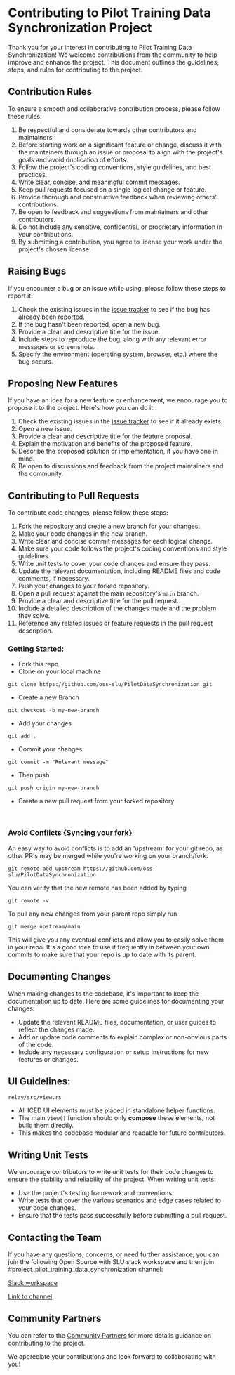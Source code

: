 # Contributing to Pilot Training Data Synchronization Project

Thank you for your interest in contributing to Pilot Training Data Synchronization! We welcome contributions from the community to help improve and enhance the project. This document outlines the guidelines, steps, and rules for contributing to the project.

## Contribution Rules

To ensure a smooth and collaborative contribution process, please follow these rules:

1. Be respectful and considerate towards other contributors and maintainers.
2. Before starting work on a significant feature or change, discuss it with the maintainers through an issue or proposal to align with the project's goals and avoid duplication of efforts.
3. Follow the project's coding conventions, style guidelines, and best practices.
4. Write clear, concise, and meaningful commit messages.
5. Keep pull requests focused on a single logical change or feature.
6. Provide thorough and constructive feedback when reviewing others' contributions.
7. Be open to feedback and suggestions from maintainers and other contributors.
8. Do not include any sensitive, confidential, or proprietary information in your contributions.
9. By submitting a contribution, you agree to license your work under the project's chosen license.

## Raising Bugs

If you encounter a bug or an issue while using, please follow these steps to report it:

1. Check the existing issues in the [issue tracker](https://github.com/oss-slu/PilotDataSynchronization/issues) to see if the bug has already been reported.
2. If the bug hasn't been reported, open a new bug.
3. Provide a clear and descriptive title for the issue.
4. Include steps to reproduce the bug, along with any relevant error messages or screenshots.
5. Specify the environment (operating system, browser, etc.) where the bug occurs.

## Proposing New Features

If you have an idea for a new feature or enhancement, we encourage you to propose it to the project. Here's how you can do it:

1. Check the existing issues in the [issue tracker](https://github.com/oss-slu/PilotDataSynchronization/issues) to see if it already exists. 
2. Open a new issue.
2. Provide a clear and descriptive title for the feature proposal.
3. Explain the motivation and benefits of the proposed feature.
4. Describe the proposed solution or implementation, if you have one in mind.
5. Be open to discussions and feedback from the project maintainers and the community.

## Contributing to Pull Requests

To contribute code changes, please follow these steps:

1. Fork the repository and create a new branch for your changes.
2. Make your code changes in the new branch.
3. Write clear and concise commit messages for each logical change.
4. Make sure your code follows the project's coding conventions and style guidelines.
5. Write unit tests to cover your code changes and ensure they pass.
6. Update the relevant documentation, including README files and code comments, if necessary.
7. Push your changes to your forked repository.
8. Open a pull request against the main repository's `main` branch.
9. Provide a clear and descriptive title for the pull request.
10. Include a detailed description of the changes made and the problem they solve.
11. Reference any related issues or feature requests in the pull request description.

### Getting Started:

- Fork this repo
- Clone on your local machine

```terminal
git clone https://github.com/oss-slu/PilotDataSynchronization.git
```

- Create a new Branch

```
git checkout -b my-new-branch
```
- Add your changes
```
git add .
```
- Commit your changes.

```
git commit -m "Relevant message"
```
- Then push 
```
git push origin my-new-branch
```


- Create a new pull request from your forked repository

<br>

### Avoid Conflicts {Syncing your fork}

An easy way to avoid conflicts is to add an 'upstream' for your git repo, as other PR's may be merged while you're working on your branch/fork.   

```
git remote add upstream https://github.com/oss-slu/PilotDataSynchronization
```

You can verify that the new remote has been added by typing
```
git remote -v
```

To pull any new changes from your parent repo simply run
```
git merge upstream/main
```

This will give you any eventual conflicts and allow you to easily solve them in your repo. It's a good idea to use it frequently in between your own commits to make sure that your repo is up to date with its parent.

## Documenting Changes

When making changes to the codebase, it's important to keep the documentation up to date. Here are some guidelines for documenting your changes:

- Update the relevant README files, documentation, or user guides to reflect the changes made.
- Add or update code comments to explain complex or non-obvious parts of the code.
- Include any necessary configuration or setup instructions for new features or changes.

## UI Guidelines: 
`relay/src/view.rs`
- All ICED UI elements must be placed in standalone helper functions.
- The main `view()` function should only **compose** these elements, not build them directly.
- This makes the codebase modular and readable for future contributors.

## Writing Unit Tests

We encourage contributors to write unit tests for their code changes to ensure the stability and reliability of the project. When writing unit tests:

- Use the project's testing framework and conventions.
- Write tests that cover the various scenarios and edge cases related to your code changes.
- Ensure that the tests pass successfully before submitting a pull request.

## Contacting the Team

If you have any questions, concerns, or need further assistance, you can join the following Open Source with SLU slack workspace and then join #project_pilot_training_data_synchronization channel:

[Slack workspace](https://join.slack.com/t/oswslu/shared_invite/zt-24f0qhjbo-NkSfQ4LOg5wXxBdxP4vzfA)

[Link to channel](https://oss-slu.slack.com/archives/C07JBA6V003)

## Community Partners

You can refer to the [Community Partners](https://oss-slu.github.io/docs/about/community) for more details guidance on contributing to the project.

We appreciate your contributions and look forward to collaborating with you!

